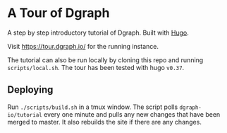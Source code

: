 # A Tour of Dgraph

A step by step introductory tutorial of Dgraph. Built with [Hugo](https://gohugo.io/).

Visit https://tour.dgraph.io/ for the running instance.

The tutorial can also be run locally by cloning this repo and running `scripts/local.sh`. The tour
has been tested with hugo `v0.37`.

## Deploying

Run `./scripts/build.sh` in a tmux window. The script polls `dgraph-io/tutorial` every one minute
and pulls any new changes that have been merged to master. It also rebuilds the site if there are
any changes.
